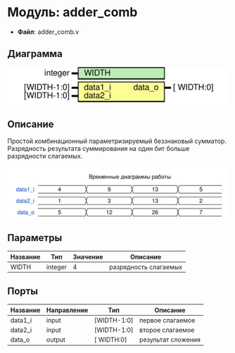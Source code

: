 
# Модуль: adder_comb 
- **Файл**: adder_comb.v

## Диаграмма
![Диаграмма](adder_comb.svg "Диаграмма")
## Описание

Простой комбинационный параметризируемый беззнаковый сумматор.
Разрядность результата суммирования на один бит больше разрядности слагаемых.



![alt text](wavedrom_ikij0.svg "title")

 


## Параметры

| Название | Тип     | Значение | Описание              |
| -------- | ------- | -------- | --------------------- |
| WIDTH    | integer | 4        | разрядность слагаемых |

## Порты

| Название | Направление | Тип         | Описание           |
| -------- | ----------- | ----------- | ------------------ |
| data1_i  | input       | [WIDTH-1:0] | первое слагаемое   |
| data2_i  | input       | [WIDTH-1:0] | второе слагаемое   |
| data_o   | output      | [  WIDTH:0] | результат сложения |
